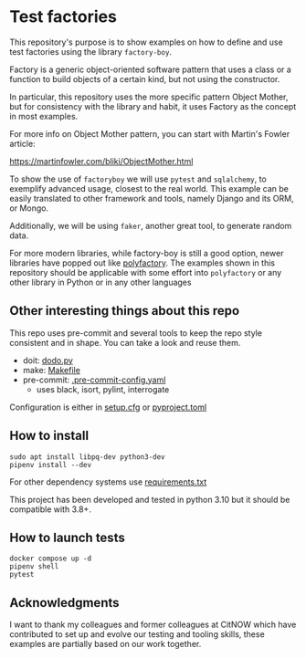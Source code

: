 # Test factories

This repository's purpose is to show examples on how to define and use test factories
using the library `factory-boy`.

Factory is a generic object-oriented software pattern that uses a class or a function to build
objects of a certain kind, but not using the constructor.

In particular, this repository uses the more specific pattern Object Mother, but for consistency
with the library and habit, it uses Factory as the concept in most examples.

For more info on Object Mother pattern, you can start with Martin's Fowler article:

https://martinfowler.com/bliki/ObjectMother.html

To show the use of `factoryboy` we will use `pytest` and `sqlalchemy`, to exemplify advanced usage,
closest to the real world. This example can be easily translated to other framework and tools,
namely Django and its ORM, or Mongo.

Additionally, we will be using `faker`, another great tool, to generate random data.

For more modern libraries, while factory-boy is still a good option, newer libraries have popped out
like [polyfactory](https://polyfactory.litestar.dev/latest/). The examples shown in this repository
should be applicable with some effort into `polyfactory` or any other library in Python or in
any other languages

## Other interesting things about this repo

This repo uses pre-commit and several tools to keep the repo style consistent and in shape.
You can take a look and reuse them.

- doit: [dodo.py](dodo.py)
- make: [Makefile](Makefile)
- pre-commit: [.pre-commit-config.yaml](.pre-commit-config.yaml)
  - uses black, isort, pylint, interrogate

Configuration is either in [setup.cfg](setup.cfg) or [pyproject.toml](pyproject.toml)

## How to install

```shell
sudo apt install libpq-dev python3-dev
pipenv install --dev
````

For other dependency systems use [requirements.txt](requirements.txt)

This project has been developed and tested in python 3.10 but it should be compatible with 3.8+.

## How to launch tests

```shell
docker compose up -d
pipenv shell
pytest
```

## Acknowledgments

I want to thank my colleagues and former colleagues at CitNOW which have contributed to set up
and evolve our testing and tooling skills, these examples are partially based on our work together.
